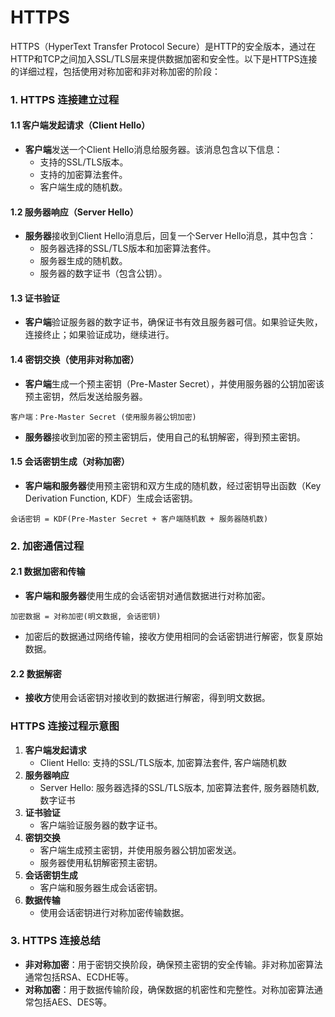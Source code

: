 # HTTPS

HTTPS（HyperText Transfer Protocol Secure）是HTTP的安全版本，通过在HTTP和TCP之间加入SSL/TLS层来提供数据加密和安全性。以下是HTTPS连接的详细过程，包括使用对称加密和非对称加密的阶段：

### 1. HTTPS 连接建立过程

#### 1.1 客户端发起请求（Client Hello）

- **客户端**发送一个Client Hello消息给服务器。该消息包含以下信息：
  - 支持的SSL/TLS版本。
  - 支持的加密算法套件。
  - 客户端生成的随机数。

#### 1.2 服务器响应（Server Hello）

- **服务器**接收到Client Hello消息后，回复一个Server Hello消息，其中包含：
  - 服务器选择的SSL/TLS版本和加密算法套件。
  - 服务器生成的随机数。
  - 服务器的数字证书（包含公钥）。

#### 1.3 证书验证

- **客户端**验证服务器的数字证书，确保证书有效且服务器可信。如果验证失败，连接终止；如果验证成功，继续进行。

#### 1.4 密钥交换（使用非对称加密）

- **客户端**生成一个预主密钥（Pre-Master Secret），并使用服务器的公钥加密该预主密钥，然后发送给服务器。

```plaintext
客户端：Pre-Master Secret (使用服务器公钥加密)
```

- **服务器**接收到加密的预主密钥后，使用自己的私钥解密，得到预主密钥。

#### 1.5 会话密钥生成（对称加密）

- **客户端和服务器**使用预主密钥和双方生成的随机数，经过密钥导出函数（Key Derivation Function, KDF）生成会话密钥。

```plaintext
会话密钥 = KDF(Pre-Master Secret + 客户端随机数 + 服务器随机数)
```

### 2. 加密通信过程

#### 2.1 数据加密和传输

- **客户端和服务器**使用生成的会话密钥对通信数据进行对称加密。

```plaintext
加密数据 = 对称加密(明文数据, 会话密钥)
```

- 加密后的数据通过网络传输，接收方使用相同的会话密钥进行解密，恢复原始数据。

#### 2.2 数据解密

- **接收方**使用会话密钥对接收到的数据进行解密，得到明文数据。

### HTTPS 连接过程示意图

1. **客户端发起请求**
   - Client Hello: 支持的SSL/TLS版本, 加密算法套件, 客户端随机数
2. **服务器响应**
   - Server Hello:  服务器选择的SSL/TLS版本, 加密算法套件, 服务器随机数, 数字证书
3. **证书验证**
   - 客户端验证服务器的数字证书。
4. **密钥交换**
   - 客户端生成预主密钥，并使用服务器公钥加密发送。
   - 服务器使用私钥解密预主密钥。
5. **会话密钥生成**
   - 客户端和服务器生成会话密钥。
6. **数据传输**
   - 使用会话密钥进行对称加密传输数据。

### 3. HTTPS 连接总结

- **非对称加密**：用于密钥交换阶段，确保预主密钥的安全传输。非对称加密算法通常包括RSA、ECDHE等。
- **对称加密**：用于数据传输阶段，确保数据的机密性和完整性。对称加密算法通常包括AES、DES等。